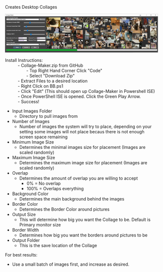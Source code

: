 Creates Desktop Collages 

![alt text](https://github.com/Jukari2003/Collage-Maker/blob/main/Preview.png?raw=true)


Install Instructions:<br />
&emsp;&emsp;&emsp;- Collage-Maker.zip from GitHub<br />
&emsp;&emsp;&emsp;&emsp;&emsp;- Top Right Hand Corner Click "Code"<br />
&emsp;&emsp;&emsp;&emsp;&emsp;- Select "Download Zip"<br />
&emsp;&emsp;&emsp;- Extract Files to a desired location<br />
&emsp;&emsp;&emsp;- Right Click on BB.ps1<br />
&emsp;&emsp;&emsp;- Click "Edit"     (This should open up Collage-Maker in Powershell ISE)<br />
&emsp;&emsp;&emsp;- Once PowerShell ISE is opened. Click the Green Play Arrow.<br />
&emsp;&emsp;&emsp;- Success!<br />


- Input Images Folder
  - Directory to pull images from
- Number of Images 
  - Number of images the system will try to place, depending on your setting some images will not place becaus there is not enough screen space remaining
- Minimum Image Size
  - Determines the minimal images size for placement (Images are scaled randomly)
- Maximum Image Size
  - Determines the maximum image size for placement (Images are scaled randomly)
- Overlap
  - Determines the amount of overlap you are willing to accept 
    - 0% = No overlap
    - 100% = Overlaps everything
- Background Color
  - Determines the main background behind the images
- Border Color
  - Determines the Border Color around pictures
- Output Size
  - This will determine how big you want the Collage to be. Default is Primary monitor size
- Border Width
  - Determines how big you want the borders around pictures to be
- Output Folder
  - This is the save location of the Collage

For best results:
  - Use a small batch of images first, and increase as desired.


